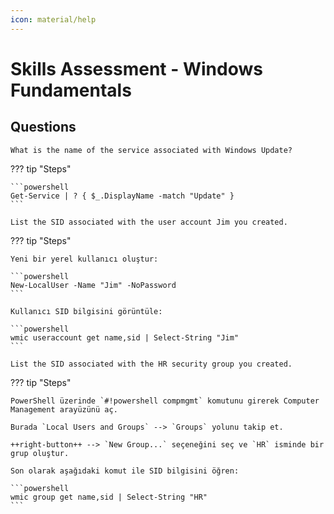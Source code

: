 ```yaml
---
icon: material/help
---
```


# Skills Assessment - Windows Fundamentals

## Questions

```text
What is the name of the service associated with Windows Update?
```

??? tip "Steps"

    ```powershell
    Get-Service | ? { $_.DisplayName -match "Update" }
    ```

```text
List the SID associated with the user account Jim you created.
```

??? tip "Steps"

    Yeni bir yerel kullanıcı oluştur:

    ```powershell
    New-LocalUser -Name "Jim" -NoPassword
    ```

    Kullanıcı SID bilgisini görüntüle:

    ```powershell
    wmic useraccount get name,sid | Select-String "Jim"
    ```

```text
List the SID associated with the HR security group you created.
```

??? tip "Steps"

    PowerShell üzerinde `#!powershell compmgmt` komutunu girerek Computer Management arayüzünü aç.

    Burada `Local Users and Groups` --> `Groups` yolunu takip et.

    ++right-button++ --> `New Group...` seçeneğini seç ve `HR` isminde bir grup oluştur.

    Son olarak aşağıdaki komut ile SID bilgisini öğren:

    ```powershell
    wmic group get name,sid | Select-String "HR"
    ```
